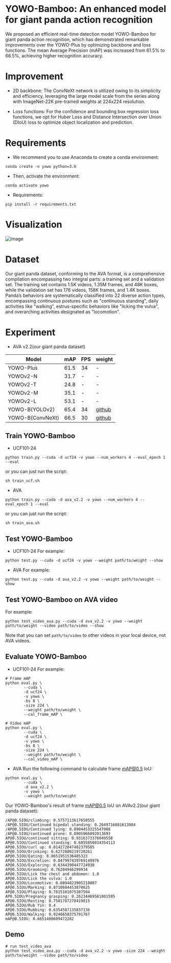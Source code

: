 # YOWO-Bamboo: An enhanced model for giant panda action recognition 
We proposed an efficient real-time detection model YOWO-Bamboo for giant panda action recognition, which has demonstrated remarkable improvements over the YOWO-Plus by optimizing backbone and loss functions. The mean Average Precision (mAP) was increased from 61.5% to 66.5%, achieving higher recognition accuracy.

# Improvement
- 2D backbone: The ConvNeXt network is utilized owing to its simplicity and efficiency, leveraging the large model scale from the series along with ImageNet-22K pre-trained weights at 224x224 resolution.

- Loss functions: For the confidence and bounding box regression loss functions, we opt for Huber Loss and Distance Intersection over Union (DIoU) loss to optimize object localization and prediction.


# Requirements
- We recommend you to use Anaconda to create a conda environment:
```Shell
conda create -n yowo python=3.6
```

- Then, activate the environment:
```Shell
conda activate yowo
```

- Requirements:
```Shell
pip install -r requirements.txt 
```

# Visualization

![image](./img_files/panda_1.gif)


# Dataset
Our giant panda dataset, conforming to the AVA format, is a comprehensive compilation encompassing two integral parts: a training set and a validation set. The training set contains 1.5K videos, 1.35M frames, and 48K boxes, while the validation set has 176 videos, 158K frames, and 1.4K boxes. Panda’s behaviors are systematically classified into 22 diverse action types, encompassing continuous postures such as "continuous standing", daily activities like "walking", estrus-specific behaviors like "licking the vulva", and overarching activities designated as "locomotion". 

# Experiment

* AVA v2.2(our giant panda dataset)

|     Model      |    mAP    |   FPS   |    weight    |
|----------------|-----------|---------|--------------|
|    YOWO-Plus   |   61.5    |    34   |       -      |
|    YOWOv2-N    |   31.7    |    -    |       -      |
|    YOWOv2-T    |   24.8    |    -    |       -      |
|    YOWOv2-M    |   35.1    |    -    |       -      |
|    YOWOv2-L    |   53.1    |    -    |       -      |
| YOWO-B(YOLOv2) |   65.4    |    34   |  [github](https://github.com/yjh0410/PyTorch_YOWO/releases/download/yowo-weight/yowo_nano_ava_v2.2_K32_19.5.pth)  |
|YOWO-B(ConvNeXt)|   66.5    |    30   |  [github](https://github.com/yjh0410/PyTorch_YOWO/releases/download/yowo-weight/yowo_nano_ava_v2.2_K32_19.5.pth)  |

## Train YOWO-Bamboo
* UCF101-24

```Shell
python train.py --cuda -d ucf24 -v yowo --num_workers 4 --eval_epoch 1 --eval
```

or you can just run the script:

```Shell
sh train_ucf.sh
```

* AVA
```Shell
python train.py --cuda -d ava_v2.2 -v yowo --num_workers 4 --eval_epoch 1 --eval
```

or you can just run the script:

```Shell
sh train_ava.sh
```

##  Test YOWO-Bamboo
* UCF101-24
For example:

```Shell
python test.py --cuda -d ucf24 -v yowo --weight path/to/weight --show
```

* AVA
For example:

```Shell
python test.py --cuda -d ava_v2.2 -v yowo --weight path/to/weight --show
```

##  Test YOWO-Bamboo on AVA video
For example:

```Shell
python test_video_ava.py --cuda -d ava_v2.2 -v yowo --weight path/to/weight --video path/to/video --show
```

Note that you can set ```path/to/video``` to other videos in your local device, not AVA videos.

## Evaluate YOWO-Bamboo
* UCF101-24
For example:

```Shell
# Frame mAP
python eval.py \
        --cuda \
        -d ucf24 \
        -v yowo \
        -bs 8 \
        -size 224 \
        --weight path/to/weight \
        --cal_frame_mAP \
```
```Shell
# Video mAP
python eval.py \
        --cuda \
        -d ucf24 \
        -v yowo \
        -bs 8 \
        -size 224 \
        --weight path/to/weight \
        --cal_video_mAP \
```


* AVA
Run the following command to calculate frame mAP@0.5 IoU:

```Shell
python eval.py \
        --cuda \
        -d ava_v2.2 \
        -v yowo \
        --weight path/to/weight
```

Our YOWO-Bamboo's result of frame mAP@0.5 IoU on AVAv2.2(our giant panda dataset):
```Shell
/AP@0.5IOU/climbing: 0.5757113617658555
/AP@0.5IOU/Continued bipedal standing: 0.2649716081613984
/AP@0.5IOU/Continued lying: 0.8984453325547908
/AP@0.5IOU/continued prone: 0.8905966092013693
AP@0.5IOU/continued sitting: 0.9316373376049558
AP@0.5IOU/Continued standing: 0.6855850034354113
AP@0.5IOU/curl up: 0.014272047482379585
AP@0.5IOU/Drinking: 0.6272800219728261
AP@0.5IOU/Eating: 0.8651951536485323
AP@0.5IOU/Excretion: 0.047997439769149976
AP@0.5IOU/Exploring: 0.6344390447724938
AP@0.5IOU/Grooming: 0.76204946299934
AP@0.5IOU/Lick the chest and abdomen: 1.0
AP@0.5IOU/Lick the vulva: 1.0
AP@0.5IOU/Locomotive: 0.8094823905218087
AP@0.5IOU/Marking: 0.8710604453870625
AP@0.5IOU/Playing: 0.7815101075387594
AP0.5IOU/Pregnancy grasping: 0.26234469581801595
AP@0.5IOU/Resting: 0.7501787270419815
AP@0.5IOU/Rub Yin: 0.4
AP@0.5IOU/Rubbing: 0.6354587135837136
AP@0.5IOU/Walking: 0.9248658375791767
mAP@0.5IOU: 0.6651400609472282
```

## Demo
```Shell
# run test_video_ava
python test_video_ava.py --cuda -d ava_v2.2 -v yowo -size 224 --weight path/to/weight --video path/to/video
```

